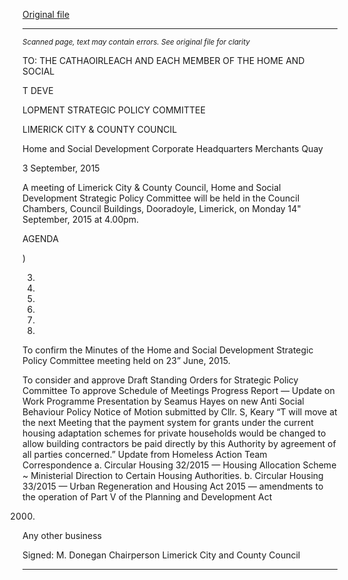 [Original file](https://www.limerick.ie/sites/default/files/media/documents/2017-06/Agenda%20-%20Home%20and%20Social%20Development%20Strategic%20Policy%20Committee%20Meeting%20-%2014th%20September%202015.pdf)

---
*<small>Scanned page, text may contain errors. See original file for clarity</small>*  

TO: THE CATHAOIRLEACH AND EACH MEMBER OF THE HOME AND SOCIAL

T
DEVE

LOPMENT STRATEGIC POLICY COMMITTEE

LIMERICK CITY & COUNTY COUNCIL

Home and Social Development
Corporate Headquarters
Merchants Quay

3 September, 2015

A meeting of Limerick City & County Council, Home and Social Development Strategic Policy
Committee will be held in the Council Chambers, Council Buildings, Dooradoyle, Limerick, on
Monday 14" September, 2015 at 4.00pm.

AGENDA

)

3)

4)

5)

6)

7)

8)

To confirm the Minutes of the Home and Social Development Strategic Policy Committee
meeting held on 23” June, 2015.

To consider and approve Draft Standing Orders for Strategic Policy Committee
To approve Schedule of Meetings
Progress Report — Update on Work Programme
Presentation by Seamus Hayes on new Anti Social Behaviour Policy
Notice of Motion submitted by Cllr. S, Keary
“T will move at the next Meeting that the payment system for grants under the current
housing adaptation schemes for private households would be changed to allow building
contractors be paid directly by this Authority by agreement of all parties concerned.”
Update from Homeless Action Team
Correspondence
a. Circular Housing 32/2015 — Housing Allocation Scheme ~ Ministerial Direction to
Certain Housing Authorities.
b. Circular Housing 33/2015 — Urban Regeneration and Housing Act 2015 —
amendments to the operation of Part V of the Planning and Development Act

2000.

Any other business

Signed: M. Donegan
Chairperson
Limerick City and County Council


---
